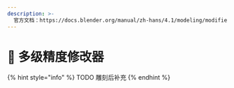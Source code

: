 ```yaml
---
description: >-
  官方文档：https://docs.blender.org/manual/zh-hans/4.1/modeling/modifiers/generate/multiresolution.html
---
```


# 🎩 多级精度修改器

{% hint style="info" %}
TODO 雕刻后补充
{% endhint %}
